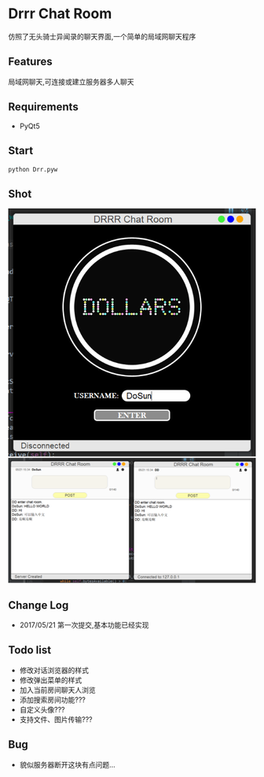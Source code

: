 # Drrr Chat Room
仿照了无头骑士异闻录的聊天界面,一个简单的局域网聊天程序

## Features
局域网聊天,可连接或建立服务器多人聊天

## Requirements
- PyQt5

## Start
    python Drr.pyw

## Shot
![登陆界面](https://raw.githubusercontent.com/XDfield/Drrr/master/ReadMeShot/01.png)<br />
![聊天界面](https://raw.githubusercontent.com/XDfield/Drrr/master/ReadMeShot/02.png)

## Change Log
- 2017/05/21 第一次提交,基本功能已经实现

## Todo list
- 修改对话浏览器的样式
- 修改弹出菜单的样式
- 加入当前房间聊天人浏览
- 添加搜索房间功能???
- 自定义头像???
- 支持文件、图片传输???

## Bug
- 貌似服务器断开这块有点问题...